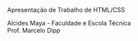 Apresentação de Trabalho de HTML/CSS

Alcides Maya - Faculdade e Escola Técnica
<br>
Prof. Marcelo Dipp
